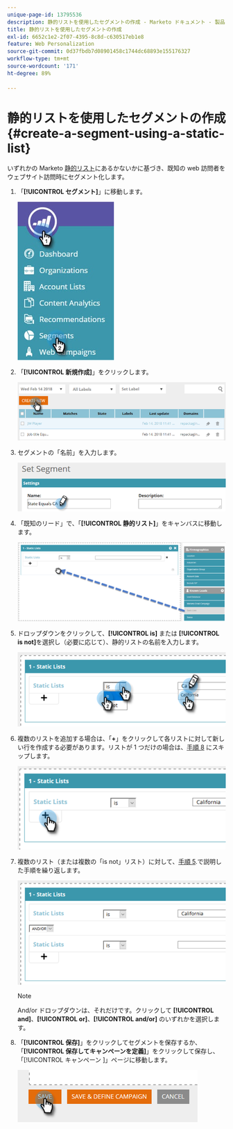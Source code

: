 ```yaml
---
unique-page-id: 13795536
description: 静的リストを使用したセグメントの作成 - Marketo ドキュメント - 製品ドキュメント
title: 静的リストを使用したセグメントの作成
exl-id: 6652c1e2-2f07-4395-8c8d-c630517eb1e8
feature: Web Personalization
source-git-commit: 0d37fbdb7d08901458c1744dc68893e155176327
workflow-type: tm+mt
source-wordcount: '171'
ht-degree: 89%

---
```


# 静的リストを使用したセグメントの作成 {#create-a-segment-using-a-static-list}

いずれかの Marketo [静的リスト](/help/marketo/product-docs/core-marketo-concepts/smart-lists-and-static-lists/static-lists/understanding-static-lists.md)にあるかないかに基づき、既知の web 訪問者をウェブサイト訪問時にセグメント化します。

1. 「**[!UICONTROL セグメント]**」に移動します。

   ![](assets/1.jpg)

1. 「**[!UICONTROL 新規作成]**」をクリックします。

   ![](assets/two.png)

1. セグメントの「名前」を入力します。

   ![](assets/three.png)

1. 「既知のリード」で、「**[!UICONTROL 静的リスト]**」をキャンバスに移動します。

   ![](assets/four-2.png)

1. ドロップダウンをクリックして、**[!UICONTROL is]** または **[!UICONTROL is not]**&#x200B;を選択し（必要に応じて）、静的リストの名前を入力します。

   ![](assets/five-2.png)

1. 複数のリストを追加する場合は、「**+**」をクリックして各リストに対して新しい行を作成する必要があります。リストが 1 つだけの場合は、[手順 8](#eight) にスキップします。

   ![](assets/six-1.png)

1. 複数のリスト（または複数の「is not」リスト）に対して、[手順 5](#five).で説明した手順を繰り返します。

   ![](assets/seven-2.png)

   >[!NOTE]
   >
   >And/or ドロップダウンは、それだけです。クリックして **[!UICONTROL and]**、**[!UICONTROL or]**、**[!UICONTROL and/or]** のいずれかを選択します。

1. 「**[!UICONTROL 保存]**」をクリックしてセグメントを保存するか、「**[!UICONTROL 保存してキャンペーンを定義]**」をクリックして保存し、「[!UICONTROL  キャンペーン ]」ページに移動します。

   ![](assets/eight-1.png)
